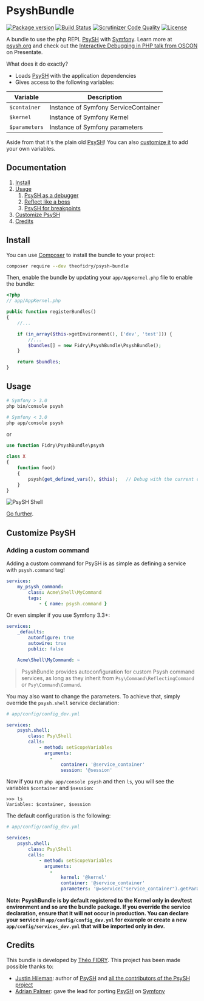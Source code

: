 # PsyshBundle

[![Package version](http://img.shields.io/packagist/v/theofidry/psysh.svg?style=flat-square)](https://packagist.org/packages/theofidry/psysh-bundle)
[![Build Status](https://img.shields.io/travis/theofidry/PsyshBundle.svg?branch=master&style=flat-square)](https://travis-ci.org/theofidry/PsyshBundle?branch=master)
[![Scrutinizer Code Quality](https://img.shields.io/scrutinizer/g/theofidry/PsyshBundle.svg?style=flat-square)](https://scrutinizer-ci.com/g/theofidry/PsyshBundle/?branch=master)
[![License](https://img.shields.io/badge/license-MIT-red.svg?style=flat-square)](LICENSE)

A bundle to use the php REPL [PsySH][1] with [Symfony][2]. Learn more at [psysh.org][1] and check out the [Interactive Debugging in PHP talk from OSCON](https://presentate.com/bobthecow/talks/php-for-pirates) on Presentate.

What does it do exactly?
* Loads [PsySH][1] with the application dependencies
* Gives access to the following variables:

| Variable              | Description                          |
|-----------------------|--------------------------------------|
| `$container`          | Instance of Symfony ServiceContainer |
| `$kernel`             | Instance of Symfony Kernel           |
| `$parameters`         | Instance of Symfony parameters       |

Aside from that it's the plain old [PsySH][1]! You can also [customize it](#customize-psysh) to add your own variables.


## Documentation

1. [Install](#install)
1. [Usage](#usage)
    1. [PsySH as a debugger](doc/debugger.md)
    1. [Reflect like a boss](doc/reflect.md)
    1. [PsySH for breakpoints](doc/breakpoint.md)
1. [Customize PsySH](#customize-psysh)
1. [Credits](#credits)


## Install

You can use [Composer](https://getcomposer.org/) to install the bundle to your project:

```bash
composer require --dev theofidry/psysh-bundle
```

Then, enable the bundle by updating your `app/AppKernel.php` file to enable the bundle:
```php
<?php
// app/AppKernel.php

public function registerBundles()
{
    //...

    if (in_array($this->getEnvironment(), ['dev', 'test'])) {
        //...
        $bundles[] = new Fidry\PsyshBundle\PsyshBundle();
    }

    return $bundles;
}
```

## Usage

```bash
# Symfony > 3.0
php bin/console psysh

# Symfony < 3.0
php app/console psysh
```

or

```php
use function Fidry\PsyshBundle\psysh

class X
{
    function foo()
    {
        psysh(get_defined_vars(), $this);   // Debug with the current context
    }
}
```

![PsySH Shell](doc/images/shell.png)

[Go further](#documentation).


## Customize PsySH

### Adding a custom command
Adding a custom command for PsySH is as simple as defining a service with `psysh.command` tag!

```yaml
services:
    my_psysh_command:
        class: Acme\Shell\MyCommand
        tags:
            - { name: psysh.command }
```

Or even simpler if you use Symfony 3.3+:

```yaml
services:
    _defaults:
        autonfigure: true
        autowire: true
        public: false

    Acme\Shell\MyCommand: ~
```

> PsyshBundle provides autoconfiguration for custom Psysh command services, as long as they inherit from
> `Psy\Command\ReflectingCommand` or `Psy\Command\Command`.

You may also want to change the parameters. To achieve that, simply override the
`psysh.shell` service declaration:

```yaml
# app/config/config_dev.yml

services:
    psysh.shell:
        class: Psy\Shell
        calls:
            - method: setScopeVariables
              arguments:
                -
                    container: '@service_container'
                    session: '@session'
```

Now if you run `php app/console psysh` and then `ls`, you will see the variables `$container` and `$session`:

```
>>> ls
Variables: $container, $session
```

The default configuration is the following:

```yaml
# app/config/config_dev.yml

services:
    psysh.shell:
        class: Psy\Shell
        calls:
            - method: setScopeVariables
              arguments:
                -
                    kernel: '@kernel'
                    container: '@service_container'
                    parameters: '@=service("service_container").getParameterBag().all()'
```

**Note: PsyshBundle is by default registered to the Kernel only in dev/test environment and so are the bundle package.
If you override the service declaration, ensure that it will not occur in production. You can declare your service
in `app/config/config_dev.yml` for example or create a new `app/config/services_dev.yml` that will be imported only in dev.**


## Credits

This bundle is developed by [Théo FIDRY](https://github.com/theofidry). This project has been made possible thanks to:

* [Justin Hileman](https://github.com/bobthecow): author of [PsySH][1] and [all the contributors of the PsySH project](https://github.com/bobthecow/psysh/graphs/contributors)
* [Adrian Palmer](https://github.com/navitronic): gave the lead for porting [PsySH][1] on [Symfony][2]


[1]: http://psysh.org/
[2]: http://symfony.com/
